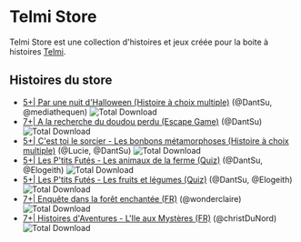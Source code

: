 # Telmi Store

Telmi Store est une collection d'histoires et jeux créée pour la boite à histoires [Telmi](https://telmi.fr).

## Histoires du store

- [5+| Par une nuit d'Halloween (Histoire à choix multiple)](https://github.com/telmi-store/par-une-nuit-d-halloween) (@DantSu, @mediathequen) ![Total Download](https://img.shields.io/github/downloads/telmi-store/par-une-nuit-d-halloween/total.svg)
- [7+| A la recherche du doudou perdu (Escape Game)](https://github.com/telmi-store/a-la-recherche-du-doudou-perdu) (@DantSu) ![Total Download](https://img.shields.io/github/downloads/telmi-store/a-la-recherche-du-doudou-perdu/total.svg)
- [5+| C'est toi le sorcier - Les bonbons métamorphoses (Histoire à choix multiple)](https://github.com/telmi-store/c-est-toi-le-sorcier-les-bonbons-metamorphoses) (@Lucie, @DantSu) ![Total Download](https://img.shields.io/github/downloads/telmi-store/c-est-toi-le-sorcier-les-bonbons-metamorphoses/total.svg)
- [5+| Les P'tits Futés - Les animaux de la ferme (Quiz)](https://github.com/telmi-store/les-ptits-futes-quiz-les-animaux-de-la-ferme) (@DantSu, @Elogeith) ![Total Download](https://img.shields.io/github/downloads/telmi-store/les-ptits-futes-quiz-les-animaux-de-la-ferme/total.svg)
- [5+| Les P'tits Futés - Les fruits et légumes (Quiz)](https://github.com/telmi-store/les-ptits-futes-quiz-les-fruits-et-legumes) (@DantSu, @Elogeith) ![Total Download](https://img.shields.io/github/downloads/telmi-store/les-ptits-futes-quiz-les-fruits-et-legumes/total.svg)
- [7+| Enquête dans la forêt enchantée (FR)](https://github.com/telmi-store/enquete-dans-la-foret-enchantee) (@wonderclaire) ![Total Download](https://img.shields.io/github/downloads/telmi-store/enquete-dans-la-foret-enchantee/total.svg)
- [7+| Histoires d'Aventures - L'Ile aux Mystères (FR)](https://github.com/telmi-store/histoires-aventures-ile-aux-mysteres) (@christDuNord) ![Total Download](https://img.shields.io/github/downloads/telmi-store/histoires-aventures-ile-aux-mysteres/total.svg)
